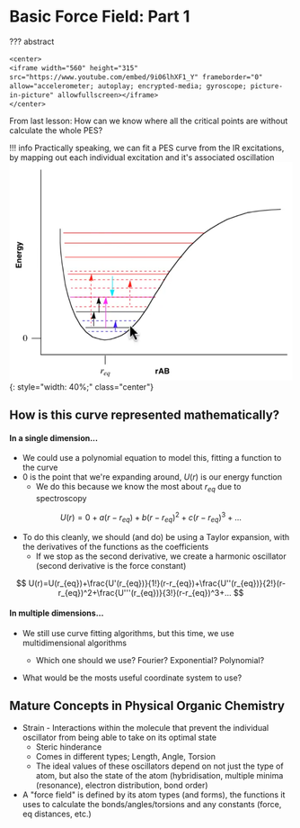 # Basic Force Field: Part 1

??? abstract
	
	<center>
	<iframe width="560" height="315" src="https://www.youtube.com/embed/9i06lhXF1_Y" frameborder="0" allow="accelerometer; autoplay; encrypted-media; gyroscope; picture-in-picture" allowfullscreen></iframe>
	</center>



From last lesson: How can we know where all the critical points are without calculate the whole PES?

!!! info
	Practically speaking, we can fit a PES curve from the IR excitations, by mapping out each individual excitation and it's associated oscillation
	<br/>
	![!image](./PES-IR.png){: style="width: 40%;" class="center"}

## How is this curve represented mathematically?

#### In a single dimension...

* We could use a polynomial equation to model this, fitting a function to the curve
* $0$ is the point that we're expanding around, $U(r)$ is our energy function
  * We do this because we know the most about $r_{eq}$ due to spectroscopy

$$
U(r)=0+a(r-r_{eq})+b(r-r_{eq})^2+c(r-r_{eq})^3+...
$$

* To do this cleanly, we should (and do) be using a Taylor expansion, with the derivatives of the functions as the coefficients
  * If we stop as the second derivative, we create a harmonic oscillator (second derivative is the force constant)

$$
U(r)=U(r_{eq})+\frac{U'(r_{eq})}{1!}(r-r_{eq})+\frac{U''(r_{eq})}{2!}(r-r_{eq})^2+\frac{U'''(r_{eq})}{3!}(r-r_{eq})^3+...
$$



#### In multiple dimensions...

* We still use curve fitting algorithms, but this time, we use multidimensional algorithms

  * Which one should we use? Fourier? Exponential? Polynomial?

* What would be the mosts useful coordinate system to use?

  

## Mature Concepts in Physical Organic Chemistry

* Strain - Interactions within the molecule that prevent the individual oscillator from being able to take on its optimal state
  * Steric hinderance
  * Comes in different types; Length, Angle, Torsion
  * The ideal values of these oscillators depend on not just the type of atom, but also the state of the atom (hybridisation, multiple minima (resonance), electron distribution, bond order)
* A "force field" is defined by its atom types (and  forms), the functions it uses to calculate the bonds/angles/torsions and any constants (force, eq distances, etc.)